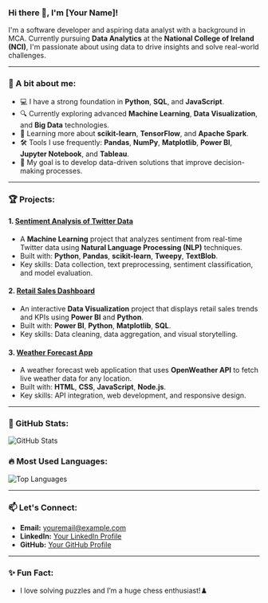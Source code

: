 ### Hi there 👋, I'm [Your Name]!

I'm a software developer and aspiring data analyst with a background in MCA. Currently pursuing **Data Analytics** at the **National College of Ireland (NCI)**, I'm passionate about using data to drive insights and solve real-world challenges.

---

### 🚀 A bit about me:
- 💻 I have a strong foundation in **Python**, **SQL**, and **JavaScript**.
- 🔍 Currently exploring advanced **Machine Learning**, **Data Visualization**, and **Big Data** technologies.
- 🌱 Learning more about **scikit-learn**, **TensorFlow**, and **Apache Spark**.
- 🛠️ Tools I use frequently: **Pandas**, **NumPy**, **Matplotlib**, **Power BI**, **Jupyter Notebook**, and **Tableau**.
- 🎯 My goal is to develop data-driven solutions that improve decision-making processes.

---

### 🏆 Projects:

#### 1. [Sentiment Analysis of Twitter Data](https://github.com/yourusername/twitter-sentiment-analysis)
- A **Machine Learning** project that analyzes sentiment from real-time Twitter data using **Natural Language Processing (NLP)** techniques.
- Built with: **Python**, **Pandas**, **scikit-learn**, **Tweepy**, **TextBlob**.
- Key skills: Data collection, text preprocessing, sentiment classification, and model evaluation.

#### 2. [Retail Sales Dashboard](https://github.com/yourusername/retail-sales-dashboard)
- An interactive **Data Visualization** project that displays retail sales trends and KPIs using **Power BI** and **Python**.
- Built with: **Power BI**, **Python**, **Matplotlib**, **SQL**.
- Key skills: Data cleaning, data aggregation, and visual storytelling.

#### 3. [Weather Forecast App](https://github.com/yourusername/weather-forecast-app)
- A weather forecast web application that uses **OpenWeather API** to fetch live weather data for any location.
- Built with: **HTML**, **CSS**, **JavaScript**, **Node.js**.
- Key skills: API integration, web development, and responsive design.

---

### 🌟 GitHub Stats:
![GitHub Stats](https://github-readme-stats.vercel.app/api?username=ALANJOSEPH007&show_icons=true&theme=radical)

### 🔥 Most Used Languages:
![Top Languages](https://github-readme-stats.vercel.app/api/top-langs/?username=ALANJOSEPH007&layout=compact&theme=radical)

---

### 📫 Let's Connect:
- **Email:** youremail@example.com
- **LinkedIn:** [Your LinkedIn Profile](https://www.linkedin.com/in/yourprofile)
- **GitHub:** [Your GitHub Profile](https://github.com/yourusername)

---

### ✨ Fun Fact:
- I love solving puzzles and I’m a huge chess enthusiast!♟️

